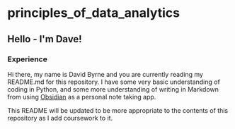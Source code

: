 # principles_of_data_analytics

## Hello - I'm Dave!
### Experience
Hi there, my name is David Byrne and you are currently reading my README.md for this repository. I have some very basic understanding of coding in Python, and some more understanding of writing in Markdown from using [Obsidian](https://obsidian.md/) as a personal note taking app.

This README will be updated to be more appropriate to the contents of this repository as I add coursework to it.


